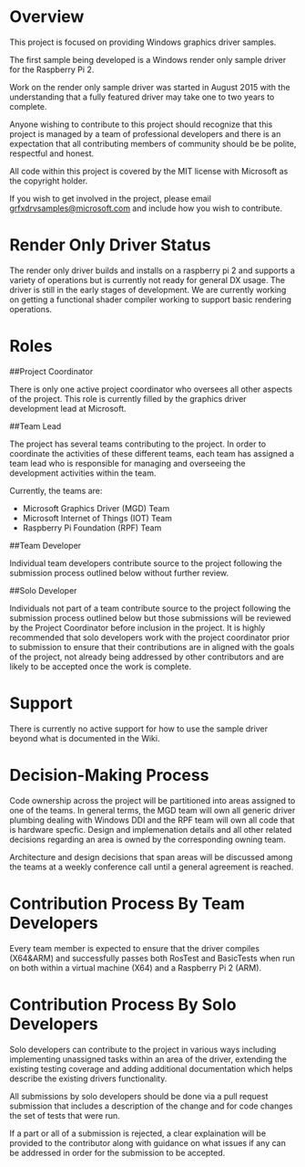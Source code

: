 # Overview

This project is focused on providing Windows graphics driver samples.

The first sample being developed is a Windows render only sample driver for the Raspberry Pi 2.

Work on the render only sample driver was started in August 2015 with the understanding that a fully featured driver may take one to two years to complete.

Anyone wishing to contribute to this project should recognize that this project is managed by a team of professional developers and there is an expectation that all contributing members of community should be be polite, respectful and honest.

All code within this project is covered by the MIT license with Microsoft as the copyright holder.

If you wish to get involved in the project, please email grfxdrvsamples@microsoft.com and include how you wish to contribute.

# Render Only Driver Status

The render only driver builds and installs on a raspberry pi 2 and supports a variety of operations but is currently not ready for general DX usage.  The driver is still in the early stages of development.  We are currently working on getting a functional shader compiler working to support basic rendering operations.

# Roles

##Project Coordinator

There is only one active project coordinator who oversees all other aspects of the project.  This role is currently filled by the graphics driver development lead at Microsoft.

##Team Lead

The project has several teams contributing to the project.  In order to coordinate the activities of these different teams, each team has assigned a team lead who is responsible for managing and overseeing the development activities within the team.

Currently, the teams are:
- Microsoft Graphics Driver (MGD) Team
- Microsoft Internet of Things (IOT) Team
- Raspberry Pi Foundation (RPF) Team

##Team Developer

Individual team developers contribute source to the project following the submission process outlined below without further review.

##Solo Developer

Individuals not part of a team contribute source to the project following the submission process outlined below but those submissions will be reviewed by the Project Coordinator before inclusion in the project. It is highly recommended that solo developers work with the project coordinator prior to submission to ensure that their contributions are in aligned with the goals of the project, not already being addressed by other contributors and are likely to be accepted once the work is complete.

# Support

There is currently no active support for how to use the sample driver beyond what is documented in the Wiki.

# Decision-Making Process

Code ownership across the project will be partitioned into areas assigned to one of the teams.  In general terms, the MGD team will own all generic driver plumbing dealing with Windows DDI and the RPF team will own all code that is hardware specfic.  Design and implemenation details and all other related decisions regarding an area is owned by the corresponding owning team.

Architecture and design decisions that span areas will be discussed among the teams at a weekly conference call until a general agreement is reached.

# Contribution Process By Team Developers

Every team member is expected to ensure that the driver compiles (X64&ARM) and successfully passes both RosTest and BasicTests when run on both within a virtual machine (X64) and a Raspberry Pi 2 (ARM).

# Contribution Process By Solo Developers

Solo developers can contribute to the project in various ways including implementing unassigned tasks within an area of the driver, extending the existing testing coverage and adding additional documentation which helps describe the existing drivers functionality.

All submissions by solo developers should be done via a pull request submission that includes a description of the change and for code changes the set of tests that were run.

If a part or all of a submission is rejected, a clear explaination will be provided to the contributor along with guidance on what issues if any can be addressed in order for the submission to be accepted.
